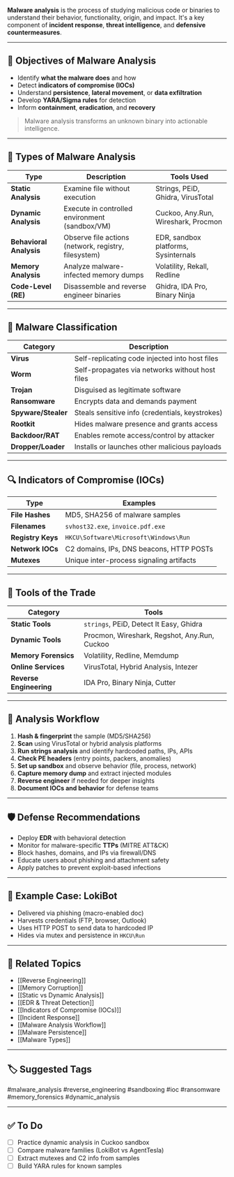 **Malware analysis** is the process of studying malicious code or binaries to understand their behavior, functionality, origin, and impact. It's a key component of **incident response**, **threat intelligence**, and **defensive countermeasures**.

---

## 🎯 Objectives of Malware Analysis

- Identify **what the malware does** and how
- Detect **indicators of compromise (IOCs)**
- Understand **persistence**, **lateral movement**, or **data exfiltration**
- Develop **YARA/Sigma rules** for detection
- Inform **containment**, **eradication**, and **recovery**

> Malware analysis transforms an unknown binary into actionable intelligence.

---

## 🧱 Types of Malware Analysis

| Type               | Description                                              | Tools Used                              |
|--------------------|----------------------------------------------------------|------------------------------------------|
| **Static Analysis** | Examine file without execution                          | Strings, PEiD, Ghidra, VirusTotal        |
| **Dynamic Analysis**| Execute in controlled environment (sandbox/VM)          | Cuckoo, Any.Run, Wireshark, Procmon      |
| **Behavioral Analysis**| Observe file actions (network, registry, filesystem) | EDR, sandbox platforms, Sysinternals     |
| **Memory Analysis** | Analyze malware-infected memory dumps                   | Volatility, Rekall, Redline              |
| **Code-Level (RE)** | Disassemble and reverse engineer binaries               | Ghidra, IDA Pro, Binary Ninja             |

---

## 🧪 Malware Classification

| Category         | Description                                     |
|------------------|-------------------------------------------------|
| **Virus**         | Self-replicating code injected into host files |
| **Worm**          | Self-propagates via networks without host files|
| **Trojan**        | Disguised as legitimate software               |
| **Ransomware**    | Encrypts data and demands payment              |
| **Spyware/Stealer**| Steals sensitive info (credentials, keystrokes)|
| **Rootkit**       | Hides malware presence and grants access       |
| **Backdoor/RAT**  | Enables remote access/control by attacker      |
| **Dropper/Loader**| Installs or launches other malicious payloads  |

---

## 🔍 Indicators of Compromise (IOCs)

| Type           | Examples                                      |
|----------------|-----------------------------------------------|
| **File Hashes** | MD5, SHA256 of malware samples                |
| **Filenames**   | `svhost32.exe`, `invoice.pdf.exe`             |
| **Registry Keys**| `HKCU\Software\Microsoft\Windows\Run`        |
| **Network IOCs**| C2 domains, IPs, DNS beacons, HTTP POSTs      |
| **Mutexes**     | Unique inter-process signaling artifacts      |

---

## 🧰 Tools of the Trade

| Category        | Tools                                         |
|------------------|-----------------------------------------------|
| **Static Tools** | `strings`, PEiD, Detect It Easy, Ghidra        |
| **Dynamic Tools**| Procmon, Wireshark, Regshot, Any.Run, Cuckoo  |
| **Memory Forensics** | Volatility, Redline, Memdump             |
| **Online Services** | VirusTotal, Hybrid Analysis, Intezer      |
| **Reverse Engineering** | IDA Pro, Binary Ninja, Cutter          |

---

## 🧠 Analysis Workflow

1. **Hash & fingerprint** the sample (MD5/SHA256)
2. **Scan** using VirusTotal or hybrid analysis platforms
3. **Run strings analysis** and identify hardcoded paths, IPs, APIs
4. **Check PE headers** (entry points, packers, anomalies)
5. **Set up sandbox** and observe behavior (file, process, network)
6. **Capture memory dump** and extract injected modules
7. **Reverse engineer** if needed for deeper insights
8. **Document IOCs and behavior** for defense teams

---

## 🛡 Defense Recommendations

- Deploy **EDR** with behavioral detection
- Monitor for malware-specific **TTPs** (MITRE ATT&CK)
- Block hashes, domains, and IPs via firewall/DNS
- Educate users about phishing and attachment safety
- Apply patches to prevent exploit-based infections

---

## 📘 Example Case: LokiBot

- Delivered via phishing (macro-enabled doc)
- Harvests credentials (FTP, browser, Outlook)
- Uses HTTP POST to send data to hardcoded IP
- Hides via mutex and persistence in `HKCU\Run`

---

## 🔗 Related Topics

- [[Reverse Engineering]]
- [[Memory Corruption]]
- [[Static vs Dynamic Analysis]]
- [[EDR & Threat Detection]]
- [[Indicators of Compromise (IOCs)]]
- [[Incident Response]]
- [[Malware Analysis Workflow]]
- [[Malware Persistence]]
- [[Malware Types]]

---

## 🏷 Suggested Tags

#malware_analysis #reverse_engineering #sandboxing #ioc #ransomware #memory_forensics #dynamic_analysis

---

## ✅ To Do

- [ ] Practice dynamic analysis in Cuckoo sandbox
- [ ] Compare malware families (LokiBot vs AgentTesla)
- [ ] Extract mutexes and C2 info from samples
- [ ] Build YARA rules for known samples
